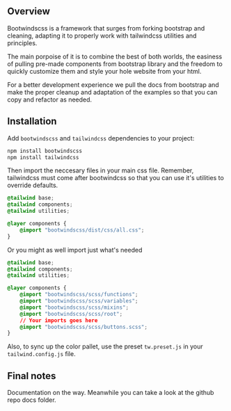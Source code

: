
<!-- <img src="/preview.png" width="1280" height="640" alt=""/> -->

## Overview

Bootwindscss is a framework that surges from forking bootstrap and cleaning, adapting it to properly work with tailwindcss utilities and principles.

The main porpoise of it is to combine the best of both worlds, the easiness of pulling pre-made components from bootstrap library and the freedom to quickly customize them and style your hole website from your html.

For a better development experience we pull the docs from bootstrap and make the proper cleanup and adaptation of the examples so that you can copy and refactor as needed.

## Installation

Add `bootwindscss` and `tailwindcss` dependencies to your project:

```sh
npm install bootwindscss
npm install tailwindcss
```

Then import the neccesary files in your main css file. Remember, tailwindcss must come after bootwindcss so that you can use it's utilities to override defaults.

```css
@tailwind base;
@tailwind components;
@tailwind utilities;

@layer components {
    @import "bootwindscss/dist/css/all.css";
}
```

Or you might as well import just what's needed

```css
@tailwind base;
@tailwind components;
@tailwind utilities;

@layer components {
    @import "bootwindscss/scss/functions";
    @import "bootwindscss/scss/variables";
    @import "bootwindscss/scss/mixins";
    @import "bootwindscss/scss/root";
    // Your imports goes here
    @import "bootwindscss/scss/buttons.scss";
}
```

Also, to sync up the color pallet, use the preset `tw.preset.js` in your `tailwind.config.js` file. 

<!-- ## Whats included -->

<!-- ## Customization -->

<!-- ## Comming from bootstrap -->

<!-- ## Comming from tailwindcss -->

## Final notes

Documentation on the way. Meanwhile you can take a look at the github repo docs folder. 
